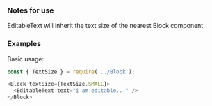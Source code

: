 ### Notes for use
EditableText will inherit the text size of the nearest Block component.

### Examples

Basic usage:

```js { "props": { "data-example": "basic" } }
const { TextSize } = require('../Block');

<Block textSize={TextSize.SMALL}>
  <EditableText text="i am editable..." />
</Block>
```
